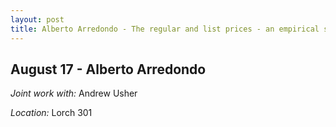 ```yaml
---
layout: post
title: Alberto Arredondo - The regular and list prices - an empirical study of their response to demand shocks (August 17)
---
```

## August 17 - Alberto Arredondo

*Joint work with:* Andrew Usher

*Location:* Lorch 301



